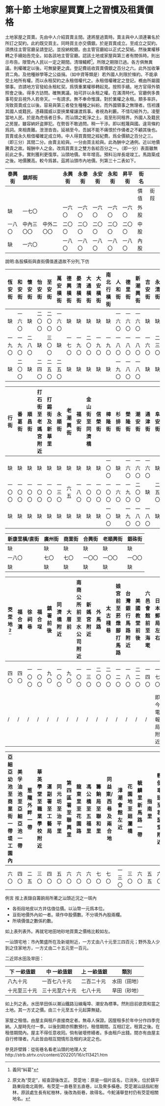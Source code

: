 # 第十節    土地家屋買賣上之習慣及租賃價格

土地家屋之買賣。先由中人介紹買賣主間。逮將屋過賣時。賣主與中人須連署名於所訂之契約。此約既交買主。同時買主亦交價銀。於是買賣成立。至成立之契約。須携往主管官廳呈請登記。並投納稅銀。由主管官廳給以正式之契紙。然後業權移轉之手續始告完全。如各該地主管官廳。認該土地或家屋與第三者有關係時。則出示布告。限管內人民以一定之期間。清理轕轇[^1]。所限之期限已過。各方俱無異議。則權確定以後。可無變更之虞。登記費祇收買賣價銀之百分之六。此外加收筆資二角。及他種辦學等之公益捐。（如中資等類是）若外國人則限於條約。不能承受土地所有權。而以永租契約之永租借權代之。永租借權確定之登記。槪由所屬國領事。咨請地方官發給永租紅契。爲慎重業權移轉起見。按照手續。地方官得外領照會之後。得多方訪問。確無異議。始可許以永租之權。在滿清時代。官廳例多畏事苟安且視外人若帝天。一有請求。無不奉命惟謹。對於業權之永租。類多率許。洵致買賣成立以後。容易與第三者發生種種之糾紛。而外國領事之無理者。恆袒護其國人或籍民。憑藉國威以耍挾業權讓渡爲事。者視為利藪。不惜勾結外力。凌壓當地人民。於是為虎倀者日多。而汕頭之乾淨之土。竟至形同租界。外國人及籍民之房屋。雖容納奸盗罪犯。在勢皆不敢過問。稍一干涉。即以輕蔑與國。違背條約爲詞。來相責難。泄泄沓沓。延禍至今。吾誠不能不痛恨於作俑者之不顧其後也。買賣或永久租借權確定成立時。中人得買賣間之經紀費。爲全價額之百分之三。（即三分）其間二分。由賣主給與。一分由買主給與。此為酬中之通例。近以地價騰貴之故。報酬中人之金。改爲買賣主之雙方各給百分之一。（即一分）表面雖無前此之多。實則獲利更復厚。汕頭地價。年年增高。預料沿岸長堤竣工。馬路築成之後。地價騰高。較今爲甚。茲將汕頭市內地價。列第三十二表如下。

| 泰興街           |       鎮邦街           |      | 永興街     | 永泰街 | 永安街 | 永和街 | 昇平街 | 街名   |      |
|-----------------|-------------------|------------|------------|--------|--------|--------|--------|--------|------|
|               |                     |            |            |        |        |        |        | 價值   | 街叚 |
|    缺          |         一七〇             |      | 一六〇     | 一六〇 | 一六〇 | 一六〇 | 一六〇 |  外股  |      |
| 一八〇                             | 中內三〇〇 | 中外二〇〇 | 二〇〇 | 二〇〇 | 二〇〇 | 二〇〇 | 二〇〇 | 中股 |  |
|      缺            |      一六〇            |      | 一八〇     | 一八〇 | 一八〇 | 一八〇 | 一八〇 |  內股  |     ||

說明:各股橫街與直街價值進退故不分列,下仿

| 恆安街 | 和安街 | 懷安街 | 怡安街 | 至安街 | 萬安橫街 | 德興橫街 | 晏清橫街 | 大通橫街 | 大安橫街 | 南北行橫街 | 人和街 | 德里街 | 新潮興街 | 吉安街 | 永清街 | 打索街 | 棉安街 | 德安橫街 | 德安街 |
|--------|--------|--------|--------|--------|----------|----------|----------|----------|----------|------------|--------|--------|----------|--------|--------|--------|--------|----------|--------|
|    缺    | 一六〇 |   缺     | 二〇〇 | 二〇〇 | 一六〇   |    缺      |    缺      |   缺       |    缺      |     缺       | 一六〇 | 一六〇 | 一六〇   |    缺    |   缺     |    缺    | 一六〇 |   缺       |   缺     |
| 一九〇 | 一九〇 | 二八〇 |   缺     | 三〇〇 |     缺     | 一七〇   | 一九〇   | 二〇〇   | 一九〇   | 一九〇     | 一八〇 | 一八〇 | 一八〇   | 一六〇 | 二三〇 | 一六〇 |   缺     | 三〇〇   | 二五〇 |
|  缺      | 二〇〇 |   缺     | 二四〇 | 二五〇 | 二五〇   |    缺      |    缺      |       缺   |    缺      | 缺           | 一九〇 | 一八〇 | 一八〇   |    缺    |     缺   |     缺   | 一八〇 |         缺 |    缺    |

| 行街   | 番葛街 | 順昌街 | 打石街至老媽宮附近 | 打錫街及新華里 | 永順街 | 老潮興街 | 福安街 | 金山街至同濟橋 | 信榮街 | 樟隆街 | 杉排街 | 榮隆街 | 潮安街 | 通津街 | 阜安街 | 育善後街 | 育善前街 | 育善街 | 第一津街 |
|--------|--------|--------|--------------------|----------------|--------|----------|--------|----------------|--------|--------|--------|--------|--------|--------|--------|----------|----------|--------|----------|
|    缺    |    缺    | 缺       |     缺               |       缺         |   缺     |    缺      |  缺      |       缺         |   缺     | 一〇〇 |   缺     | 一六〇 | 一六〇 | 一六〇 |     缺   |  缺        |   缺       |   缺     |     缺     |
| 一〇〇 | 一〇〇 | 一〇〇 | 一〇〇             | 一〇〇         | 一三〇 | 六五     | 一八〇 | 一〇〇         | 一〇〇 | 一〇〇 | 一六〇 | 一九〇 | 二〇〇 |    缺    | 二五〇 | 一八〇   | 二〇〇   | 二〇〇 | 二八〇   |
|   缺     |     缺   |    缺    |       缺             |        缺        |   缺     |    缺      |     缺   |        缺        |    缺    | 一〇〇 |   缺     | 一九〇 | 一八〇 | 一八〇 |    缺    |   缺       |     缺     |   缺     |     缺     |

| 新康里橫/直街 | 廣州街 | 商業街 | 合興街 | 老順興街 | 銀硃街 |
|---------------|--------|--------|--------|----------|--------|
|       缺        |    缺    |   缺     |     缺   |    缺      |     缺   |
| 一八〇        | 七〇   | 七〇   | 一〇〇 | 一〇〇   | 一〇〇 |
|    缺           |缺        |缺        |缺        |缺          |缺        |

| 茭萣地[^2] | 福合溝 | 徐祠巷 | 福合埕 | 鎮署前後 | 同濟橋附近 | 大厝前 | 南商公所前至水公司附近 | 新媽宮附近 | 外馬路 | 太古棧巷 | 娘宮前至菸燉腳打馬路 | 台灣銀行馬路附近 | 美國教堂前後 | 六邑會館前至海墘 | 日本郵局左右   | 元興洋行四旁 | 漳潮會館左右 | 雙和市 | 地址     |
|--------|--------|--------|--------|----------|------------|--------|------------------------|------------|--------|----------|----------------------|------------------|--------------|------------------|----------------|--------------|--------------|--------|----------|
| 四〇   | 四〇   | 一〇〇 | 一〇〇 | 九〇     | 一〇〇     | 九〇   | 一〇〇                 | 一三〇     | 二〇〇 | 二〇〇   | 一二〇               | 一八〇           | 二二〇       | 一四〇           | 一七〇         | 一八〇       | 一三〇       | 二三〇 | 每井價格 |
|    /    |    /    |/        |/        |/          |/            |/        |/                        |/            |/        |/          |/                      |/                  |/              |/                  | 即今電報局附近 |/              |/              |/        | 說明     |

| 亞細亞幼池至商業街一帶堤工園內 | 美孚油池至亞細亞池一帶 | 葱隴外畔一帶 | 華英學堂至職業學校附近 | 運副署至工藝局 | 同元坊至治平里 | 第四區署至聯興里 | 龍東里至花園路 | 馮公橋至五福里 | 籌餉局至聯和里 | 同益東/西巷及兩合地 | 漳潮會館左近 | 花園地至廻瀾橋 | 毓麟里新馬路一帶 | 指南里 | 輕便車頭至若瑟堂附近 | 八屬會館附近至鎮安門 | 郭祠前至上帝宮旁 | 老市 |
|--------------------------------|------------------------|--------------|------------------------|----------------|----------------|------------------|----------------|----------------|----------------|---------------------|--------------|----------------|------------------|--------|----------------------|----------------------|------------------|------|
| 六〇                           | 四〇                   | 二五         | 三〇                   | 四〇           | 五〇           | 六〇             | 六〇           | 六〇           | 七〇           | 七〇                | 一三〇       | 三〇           | 六〇             | 五五   | 六〇                 | 六五                 | 九〇             | 六五 |

例言 按上表錄自籌餉局所著之汕頭近況之一斑內

-   各街段地皮以方井估值估價。以汕幣一元爲本位。
-   亘街地價外內如一者。填作中股價數。不分填外內股兩欄。
-   所填價值之數係約數。

如上表列表外。再就宅地田地砂地買賣之價格比較如左。

一汕頭宅地：市內繁盛所在及新堤附近，一方丈由八十元至三四百元；野外及人少到之住家地方，一方丈由二十五元至一百元。

二近郊水田及旱田：

| 下 一畝值銀  | 中 一畝值銀    | 上 一畝值銀 |      類別        |
|--------------|----------------|-------------|--------------|
| 八九十元     | 一百七八十元   | 二百二十元  | 水田（田地） |
| 十元至三十元 | 三十元至六十元 | 七八十元    | 旱田（砂地） |

如上列之表。水田旱田係以潮汕鐵路沿線庵埠、潮安為標準。然則目前欲買和當之土地。其一方丈之價。由三十元至五十元起算無疑。

家屋之租借。由屋主與租戶直接商定者。無尋人保證。因屋租多於年中分作四季完納。入屋時先付一季。以後到期亦照數預付。租借期間。互相訂定。租賃之後。在租借期間內。屋主不得任意收囘。倘有破壞修繕者。多由租戶出錢。間亦有由屋主自行修理者。凡此皆由相互間情形及租約决定之也。

[^1]: 義同“糾葛”

[^2]: 原文為“茭定”，經查證後改正。
茭萣地：原是一個片區名，已消失，位於鎮平路東段南北兩側，有茭萣一直巷至五直巷，以及衆多橫巷。茭萣潮汕話指紅樹林，原該處生長有紅樹林，後改為街巷，故得名。今鮀浦舉登村仍有茭萣相關地名。

參見許壁鋒：從街巷名看老汕頭的地理人文http://strb.strtv.cn/content/202201/16/c113421.htm

